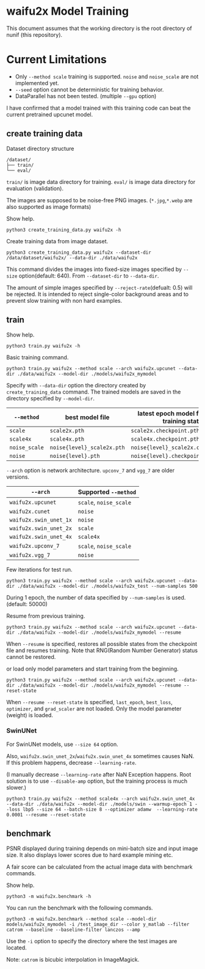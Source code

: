 # waifu2x Model Training

This document assumes that the working directory is the root directory of nunif (this repository).

# Current Limitations

- Only `--method scale` training is supported. `noise` and `noise_scale` are not implemented yet.
- `--seed` option cannot be deterministic for training behavior.
- DataParallel has not been tested. (multiple `--gpu` option)

I have confirmed that a model trained with this training code can beat the current pretrained upcunet model.

## create training data

Dataset directory structure
```
/dataset/
├── train/
└── eval/
```
`train/` is image data directory for training. `eval/` is image data directory for evaluation (validation).

The images are supposed to be noise-free PNG images. (`*.jpg`,`*.webp` are also supported as image formats)

Show help.
```
python3 create_training_data.py waifu2x -h
```

Create training data from image dataset.
```
python3 create_training_data.py waifu2x --dataset-dir /data/dataset/waifu2x/ --data-dir ./data/waifu2x
```
This command divides the images into fixed-size images specified by `--size` option(default: 640).
From `--dataset-dir` to `--data-dir`.

The amount of simple images specified by `--reject-rate`(defualt: 0.5) will be rejected. It is intended to reject single-color background areas and to prevent slow training with non hard examples.

## train

Show help.
```
python3 train.py waifu2x -h
```

Basic training command.
```
python3 train.py waifu2x --method scale --arch waifu2x.upcunet --data-dir ./data/waifu2x --model-dir ./models/waifu2x_mymodel
```
Specify with `--data-dir` option the directory created by `create_training_data` command. 
The trained models are saved in the directory specified by `--model-dir`.

| `--method`    | best model file           | latest epoch model file(includes training status)
|---------------|---------------------------|--------------------------------------------------
| `scale`       | `scale2x.pth`             | `scale2x.checkpoint.pth`
| `scale4x`     | `scale4x.pth`             | `scale4x.checkpoint.pth`
| `noise_scale` | `noise{level}_scale2x.pth`| `noise{level}_scale2x.checkpoint.pth`
| `noise`       | `noise{level}.pth`        | `noise{level}.checkpoint.pth`

`--arch` option is network architecture. `upconv_7` and `vgg_7` are older versions.

|`--arch`            | Supported `--method`
|--------------------|------------------------
| `waifu2x.upcunet`  | `scale`, `noise_scale`
| `waifu2x.cunet`    | `noise`
| `waifu2x.swin_unet_1x` | `noise`
| `waifu2x.swin_unet_2x` | `scale`
| `waifu2x.swin_unet_4x` | `scale4x`
| `waifu2x.upconv_7` | `scale`, `noise_scale`
| `waifu2x.vgg_7`    | `noise`


Few iterations for test run.
```
python3 train.py waifu2x --method scale --arch waifu2x.upcunet --data-dir ./data/waifu2x --model-dir ./models/waifu2x_test --num-samples 500
```
During 1 epoch, the number of data specified by `--num-samples` is used. (default: 50000)

Resume from previous training.
```
python3 train.py waifu2x --method scale --arch waifu2x.upcunet --data-dir ./data/waifu2x --model-dir ./models/waifu2x_mymodel --resume
```
When `--resume` is specified, restores all possible states from the checkpoint file and resumes training.
Note that RNG(Random Number Generator) status cannot be restored.

or load only model parameters and start training from the beginning.
```
python3 train.py waifu2x --method scale --arch waifu2x.upcunet --data-dir ./data/waifu2x --model-dir ./models/waifu2x_mymodel --resume --reset-state
```
When `--resume --reset-state` is specified, `last_epoch`, `best_loss`, `optimizer`, and `grad_scaler` are not loaded. Only the model parameter (weight) is loaded.

### SwinUNet

For SwinUNet models, use `--size 64` option.

Also, `waifu2x.swin_unet_2x`/`waifu2x.swin_unet_4x` sometimes causes NaN. If this problem happens, decrease `--learning-rate`.

(I manually decrease `--learning-rate` after NaN Exception happens. Root solution is to use `--disable-amp` option, but the training process is much slower.)

```
python3 train.py waifu2x --method scale4x --arch waifu2x.swin_unet_4x --data-dir ./data/waifu2x --model-dir ./models/swin --warmup-epoch 1 --loss lbp5 --size 64 --batch-size 8 --optimizer adamw  --learning-rate 0.0001 --resume --reset-state
```

## benchmark

PSNR displayed during training depends on mini-batch size and input image size.
It also displays lower scores due to hard example mining etc.

A fair score can be calculated from the actual image data with benchmark commands.

Show help.
```
python3 -m waifu2x.benchmark -h
```

You can run the benchmark with the following commands.
```
python3 -m waifu2x.benchmark --method scale --model-dir models/waifu2x_mymodel -i /test_image_dir --color y_matlab --filter catrom --baseline --baseline-filter lanczos --amp
```
Use the `-i` option to specify the directory where the test images are located.

Note: `catrom` is bicubic interpolation in ImageMagick.
